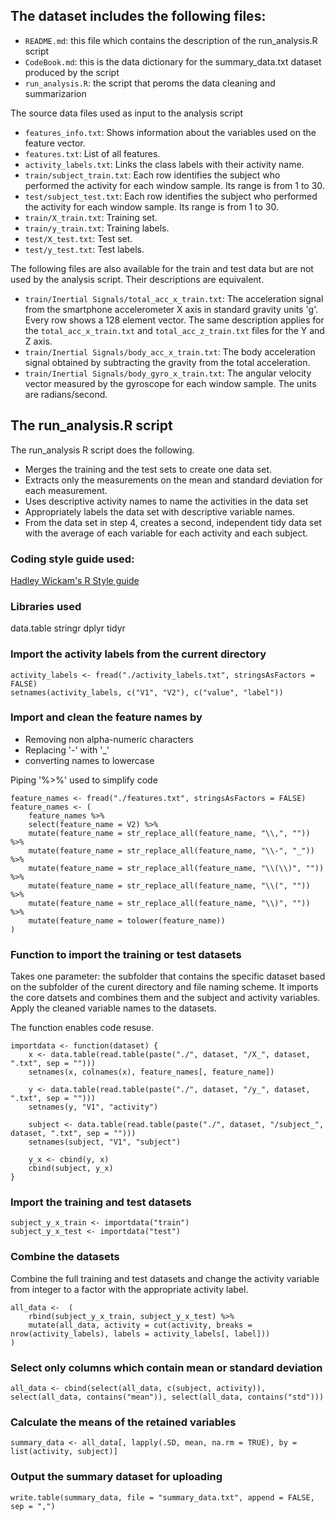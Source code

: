 ## The dataset includes the following files:

- `README.md`: this file which contains the description of the run_analysis.R script
- `CodeBook.md`: this is the data dictionary for the summary_data.txt dataset produced by the script
- `run_analysis.R`: the script that peroms the data cleaning and summarizarion

The source data files used as input to the analysis script
- `features_info.txt`: Shows information about the variables used on the feature vector.
- `features.txt`: List of all features.
- `activity_labels.txt`: Links the class labels with their activity name.
- `train/subject_train.txt`: Each row identifies the subject who performed the activity for each window sample. Its range is from 1 to 30. 
- `test/subject_test.txt`: Each row identifies the subject who performed the activity for each window sample. Its range is from 1 to 30. 
- `train/X_train.txt`: Training set.
- `train/y_train.txt`: Training labels.
- `test/X_test.txt`: Test set.
- `test/y_test.txt`: Test labels.

The following files are also available for the train and test data but are not used by the analysis script. Their descriptions are equivalent. 

- `train/Inertial Signals/total_acc_x_train.txt`: The acceleration signal from the smartphone accelerometer X axis in standard gravity units 'g'. Every row shows a 128 element vector. The same description applies for the `total_acc_x_train.txt` and `total_acc_z_train.txt` files for the Y and Z axis. 
- `train/Inertial Signals/body_acc_x_train.txt`: The body acceleration signal obtained by subtracting the gravity from the total acceleration. 
- `train/Inertial Signals/body_gyro_x_train.txt`: The angular velocity vector measured by the gyroscope for each window sample. The units are radians/second. 


## The run_analysis.R script
The run_analysis R script does the following.
- Merges the training and the test sets to create one data set.
- Extracts only the measurements on the mean and standard deviation for each measurement.
- Uses descriptive activity names to name the activities in the data set
- Appropriately labels the data set with descriptive variable names.
- From the data set in step 4, creates a second, independent tidy data set with the average of each variable for each activity and each subject.

### Coding style guide used:
[Hadley Wickam's R Style guide](http://adv-r.had.co.nz/Style.html)

### Libraries used
data.table
stringr
dplyr
tidyr

### Import the activity labels from the current directory

```
activity_labels <- fread("./activity_labels.txt", stringsAsFactors = FALSE)
setnames(activity_labels, c("V1", "V2"), c("value", "label"))
```

### Import and clean the feature names by
- Removing non alpha-numeric characters
- Replacing '-' with '_'
- converting names to lowercase

Piping '%>%' used to simplify code

```
feature_names <- fread("./features.txt", stringsAsFactors = FALSE)
feature_names <- (
    feature_names %>%
    select(feature_name = V2) %>%
    mutate(feature_name = str_replace_all(feature_name, "\\,", "")) %>%
    mutate(feature_name = str_replace_all(feature_name, "\\-", "_")) %>%
    mutate(feature_name = str_replace_all(feature_name, "\\(\\)", "")) %>%
    mutate(feature_name = str_replace_all(feature_name, "\\(", "")) %>%
    mutate(feature_name = str_replace_all(feature_name, "\\)", "")) %>%
    mutate(feature_name = tolower(feature_name))
)
```

### Function to import the training or test datasets 
Takes one parameter: the subfolder that contains the specific dataset based on the subfolder of the curent directory and file naming scheme. It imports the core datsets and combines them and the subject and activity variables. Apply the cleaned variable names to the datasets.

The function enables code resuse.

```
importdata <- function(dataset) {
    x <- data.table(read.table(paste("./", dataset, "/X_", dataset, ".txt", sep = "")))
    setnames(x, colnames(x), feature_names[, feature_name])
 
    y <- data.table(read.table(paste("./", dataset, "/y_", dataset, ".txt", sep = "")))
    setnames(y, "V1", "activity")
 
    subject <- data.table(read.table(paste("./", dataset, "/subject_", dataset, ".txt", sep = "")))
    setnames(subject, "V1", "subject")
 
    y_x <- cbind(y, x)
    cbind(subject, y_x)
}
```

### Import the training and test datasets

```
subject_y_x_train <- importdata("train")
subject_y_x_test <- importdata("test")
```

### Combine the datasets 
Combine the full training and test datasets and change the activity variable from integer to a factor with the appropriate activity label.

```
all_data <-  (
    rbind(subject_y_x_train, subject_y_x_test) %>%
    mutate(all_data, activity = cut(activity, breaks = nrow(activity_labels), labels = activity_labels[, label]))
)
```

### Select only columns which contain mean or standard deviation

```
all_data <- cbind(select(all_data, c(subject, activity)), select(all_data, contains("mean")), select(all_data, contains("std")))
```

### Calculate the means of the retained variables

```
summary_data <- all_data[, lapply(.SD, mean, na.rm = TRUE), by = list(activity, subject)]
```

### Output the summary dataset for uploading

```
write.table(summary_data, file = "summary_data.txt", append = FALSE, sep = ",")
```
